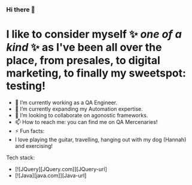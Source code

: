 ### Hi there 👋


# I like to consider myself ✨ _one of a kind_ ✨ as I've been all over the place, from presales, to digital marketing, to finally my sweetspot: testing!

- 🔭 I’m currently working as a QA Engineer.  
- 🌱 I’m currently expanding my Automation expertise.
- 👯 I’m looking to collaborate on agonostic frameworks.
- 📫 How to reach me: you can find me on QA Mercenaries!
- ⚡ Fun facts:
- I love playing the guitar, travelling, hanging out with my dog (Hannah) and exercising!

Tech stack:

* [![JQuery][JQuery.com]][JQuery-url]
* [![Java][java.com]][Java-url]
